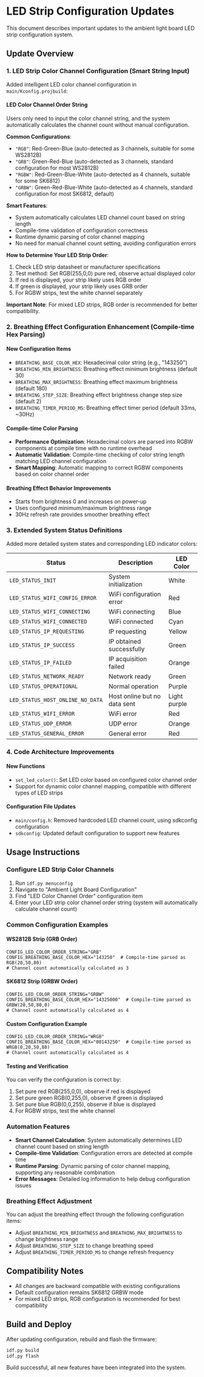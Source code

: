 # LED Strip Configuration Updates

This document describes important updates to the ambient light board LED strip configuration system.

## Update Overview

### 1. LED Strip Color Channel Configuration (Smart String Input)

Added intelligent LED color channel configuration in `main/Kconfig.projbuild`:

#### LED Color Channel Order String
Users only need to input the color channel string, and the system automatically calculates the channel count without manual configuration.

**Common Configurations**:
- `"RGB"`: Red-Green-Blue (auto-detected as 3 channels, suitable for some WS2812B)
- `"GRB"`: Green-Red-Blue (auto-detected as 3 channels, standard configuration for most WS2812B)
- `"RGBW"`: Red-Green-Blue-White (auto-detected as 4 channels, suitable for some SK6812)
- `"GRBW"`: Green-Red-Blue-White (auto-detected as 4 channels, standard configuration for most SK6812, default)

**Smart Features**:
- System automatically calculates LED channel count based on string length
- Compile-time validation of configuration correctness
- Runtime dynamic parsing of color channel mapping
- No need for manual channel count setting, avoiding configuration errors

**How to Determine Your LED Strip Order**:
1. Check LED strip datasheet or manufacturer specifications
2. Test method: Set RGB(255,0,0) pure red, observe actual displayed color
3. If red is displayed, your strip likely uses RGB order
4. If green is displayed, your strip likely uses GRB order
5. For RGBW strips, test the white channel separately

**Important Note**: For mixed LED strips, RGB order is recommended for better compatibility.

### 2. Breathing Effect Configuration Enhancement (Compile-time Hex Parsing)

#### New Configuration Items
- `BREATHING_BASE_COLOR_HEX`: Hexadecimal color string (e.g., "143250")
- `BREATHING_MIN_BRIGHTNESS`: Breathing effect minimum brightness (default 30)
- `BREATHING_MAX_BRIGHTNESS`: Breathing effect maximum brightness (default 180)
- `BREATHING_STEP_SIZE`: Breathing effect brightness change step size (default 2)
- `BREATHING_TIMER_PERIOD_MS`: Breathing effect timer period (default 33ms, ~30Hz)

#### Compile-time Color Parsing
- **Performance Optimization**: Hexadecimal colors are parsed into RGBW components at compile time with no runtime overhead
- **Automatic Validation**: Compile-time checking of color string length matching LED channel configuration
- **Smart Mapping**: Automatic mapping to correct RGBW components based on color channel order

#### Breathing Effect Behavior Improvements
- Starts from brightness 0 and increases on power-up
- Uses configured minimum/maximum brightness range
- 30Hz refresh rate provides smoother breathing effect

### 3. Extended System Status Definitions

Added more detailed system states and corresponding LED indicator colors:

| Status | Description | LED Color |
|--------|-------------|-----------|
| `LED_STATUS_INIT` | System initialization | White |
| `LED_STATUS_WIFI_CONFIG_ERROR` | WiFi configuration error | Red |
| `LED_STATUS_WIFI_CONNECTING` | WiFi connecting | Blue |
| `LED_STATUS_WIFI_CONNECTED` | WiFi connected | Cyan |
| `LED_STATUS_IP_REQUESTING` | IP requesting | Yellow |
| `LED_STATUS_IP_SUCCESS` | IP obtained successfully | Green |
| `LED_STATUS_IP_FAILED` | IP acquisition failed | Orange |
| `LED_STATUS_NETWORK_READY` | Network ready | Green |
| `LED_STATUS_OPERATIONAL` | Normal operation | Purple |
| `LED_STATUS_HOST_ONLINE_NO_DATA` | Host online but no data sent | Light purple |
| `LED_STATUS_WIFI_ERROR` | WiFi error | Red |
| `LED_STATUS_UDP_ERROR` | UDP error | Orange |
| `LED_STATUS_GENERAL_ERROR` | General error | Red |

### 4. Code Architecture Improvements

#### New Functions
- `set_led_color()`: Set LED color based on configured color channel order
- Support for dynamic color channel mapping, compatible with different types of LED strips

#### Configuration File Updates
- `main/config.h`: Removed hardcoded LED channel count, using sdkconfig configuration
- `sdkconfig`: Updated default configuration to support new features

## Usage Instructions

### Configure LED Strip Color Channels

1. Run `idf.py menuconfig`
2. Navigate to "Ambient Light Board Configuration"
3. Find "LED Color Channel Order" configuration item
4. Enter your LED strip color channel order string (system will automatically calculate channel count)

### Common Configuration Examples

#### WS2812B Strip (GRB Order)
```
CONFIG_LED_COLOR_ORDER_STRING="GRB"
CONFIG_BREATHING_BASE_COLOR_HEX="143250"  # Compile-time parsed as RGB(20,50,80)
# Channel count automatically calculated as 3
```

#### SK6812 Strip (GRBW Order)
```
CONFIG_LED_COLOR_ORDER_STRING="GRBW"
CONFIG_BREATHING_BASE_COLOR_HEX="14325000"  # Compile-time parsed as GRBW(20,50,80,0)
# Channel count automatically calculated as 4
```

#### Custom Configuration Example
```
CONFIG_LED_COLOR_ORDER_STRING="WRGB"
CONFIG_BREATHING_BASE_COLOR_HEX="00143250"  # Compile-time parsed as WRGB(0,20,50,80)
# Channel count automatically calculated as 4
```

#### Testing and Verification
You can verify the configuration is correct by:
1. Set pure red RGB(255,0,0), observe if red is displayed
2. Set pure green RGB(0,255,0), observe if green is displayed
3. Set pure blue RGB(0,0,255), observe if blue is displayed
4. For RGBW strips, test the white channel

### Automation Features
- **Smart Channel Calculation**: System automatically determines LED channel count based on string length
- **Compile-time Validation**: Configuration errors are detected at compile time
- **Runtime Parsing**: Dynamic parsing of color channel mapping, supporting any reasonable combination
- **Error Messages**: Detailed log information to help debug configuration issues

### Breathing Effect Adjustment

You can adjust the breathing effect through the following configuration items:
- Adjust `BREATHING_MIN_BRIGHTNESS` and `BREATHING_MAX_BRIGHTNESS` to change brightness range
- Adjust `BREATHING_STEP_SIZE` to change breathing speed
- Adjust `BREATHING_TIMER_PERIOD_MS` to change refresh frequency

## Compatibility Notes

- All changes are backward compatible with existing configurations
- Default configuration remains SK6812 GRBW mode
- For mixed LED strips, RGB configuration is recommended for best compatibility

## Build and Deploy

After updating configuration, rebuild and flash the firmware:

```bash
idf.py build
idf.py flash
```

Build successful, all new features have been integrated into the system.
